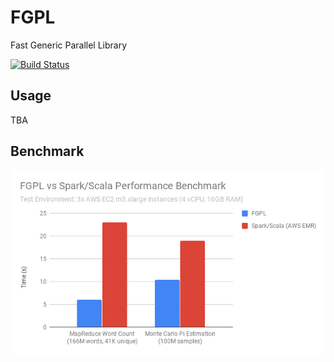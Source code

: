 # FGPL
Fast Generic Parallel Library

[![Build Status](https://travis-ci.org/jl2922/fgpl.svg?branch=master)](https://travis-ci.org/jl2922/fgpl)

## Usage
TBA

## Benchmark
![Serialize and Parse Time](https://github.com/jl2922/fgpl/blob/master/performance.png)
